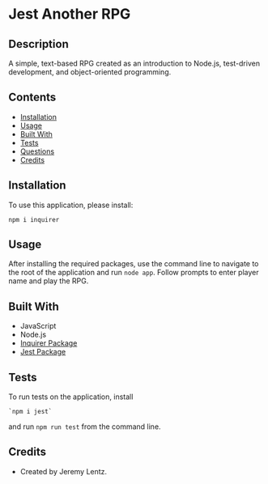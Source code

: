 # Jest Another RPG

## Description
A simple, text-based RPG created as an introduction to Node.js, test-driven development, and object-oriented programming.

## Contents
* [Installation](#installation)
* [Usage](#usage)
* [Built With](#built-with)
* [Tests](#tests)
* [Questions](#questions)
* [Credits](#credits)

## Installation
To use this application, please install: 
```
npm i inquirer
```
    
## Usage
After installing the required packages, use the command line to navigate to the root of the application and run `node app`.  Follow prompts to enter player name and play the RPG. 
    
## Built With
* JavaScript
* Node.js
* [Inquirer Package](https://www.npmjs.com/package/inquirer)
* [Jest Package](https://www.npmjs.com/package/jest)
    
## Tests
To run tests on the application, install
```
`npm i jest`
```
and run `npm run test` from the command line.
    
## Credits
* Created by Jeremy Lentz.
